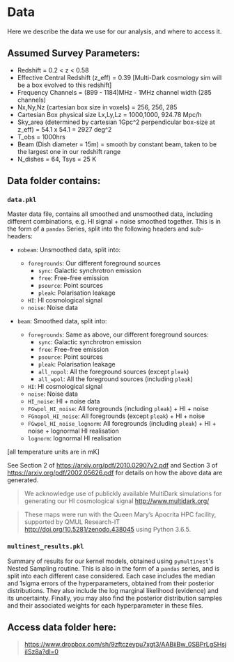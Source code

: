# Data
Here we describe the data we use for our analysis, and where to access it.

## Assumed Survey Parameters:

 - Redshift = 0.2 < z < 0.58
 - Effective Central Redshift (z_eff) = 0.39 [Multi-Dark cosmology sim will be a box evolved to this redshift]
 - Frequency Channels = (899 - 1184)MHz - 1MHz channel width (285 channels)
 - Nx,Ny,Nz (cartesian box size in voxels) = 256, 256, 285
 - Cartesian Box physical size Lx,Ly,Lz = 1000,1000, 924.78 Mpc/h
 - Sky_area (determined by cartesian 1Gpc^2 perpendicular box-size at z_eff) = 54.1 x 54.1 = 2927 deg^2
 - T_obs = 1000hrs
 - Beam (Dish diameter = 15m) = smooth by constant beam, taken to be the largest one in our redshift range
 - N_dishes = 64, Tsys = 25 K

## Data folder contains:

### `data.pkl`

Master data file, contains all smoothed and unsmoothed data, including different combinations, e.g. HI signal + noise smoothed together. This is in the form of a `pandas` Series, split into the following headers and sub-headers:

- `nobeam`: Unsmoothed data, split into:
  - `foregrounds`: Our different foreground sources
    - `sync`: Galactic synchrotron emission
    - `free`: Free-free emission
    - `psource`: Point sources
    - `pleak`: Polarisation leakage
  - `HI`: HI cosmological signal
  - `noise`: Noise data

- `beam`: Smoothed data, split into: 
  - `foregrounds`: Same as above, our different foreground sources:
    - `sync`: Galactic synchrotron emission
    - `free`: Free-free emission
    - `psource`: Point sources
    - `pleak`: Polarisation leakage
    - `all_nopol`: All the foreground sources (except `pleak`)
    - `all_wpol`: All the foreground sources (including `pleak`)
  - `HI`: HI cosmological signal
  - `noise`: Noise data
  - `HI_noise`: HI + noise data
  - `FGwpol_HI_noise`: All foregrounds (including `pleak`) + HI + noise
  - `FGnopol_HI_noise`: All foregrounds (except `pleak`) + HI + noise
  - `FGwpol_HI_noise_lognorm`: All foregrounds (including `pleak`) + HI + noise + lognormal HI realisation
  - `lognorm`: lognormal HI realisation

[all temperature units are in mK]

See Section 2 of https://arxiv.org/pdf/2010.02907v2.pdf and Section 3 of https://arxiv.org/pdf/2002.05626.pdf for details on how the above data are generated.

> We acknowledge use of publickly available MultiDark simulations for generating our HI cosmological signal http://www.multidark.org/

>These maps were run with the Queen Mary’s Apocrita HPC facility, supported by QMUL Research-IT http://doi.org/10.5281/zenodo.438045 using Python 3.6.5.

### `multinest_results.pkl`

Summary of results for our kernel models, obtained using `pymultinest`'s Nested Sampling routine. This is also in the form of a `pandas` series, and is split into each different case considered. Each case includes the median and 1sigma errors of the hyperparameters, obtained from their posterior distributions. They also include the log marginal likelihood (evidence) and its uncertainty. Finally, you may also find the posterior distribution samples and their associated weights for each hyperparameter in these files.

## Access data folder here:

> https://www.dropbox.com/sh/9zftczeypu7xgt3/AABiiBw_0SBPrLgSHsjiISz8a?dl=0
